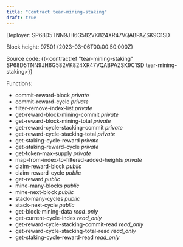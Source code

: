 ```yaml
---
title: "Contract tear-mining-staking"
draft: true
---
```

Deployer: SP68D5TNN9JH6G582VK824XR47VQABPAZSK9C1SD


 



Block height: 97501 (2023-03-06T00:00:50.000Z)

Source code: {{<contractref "tear-mining-staking" SP68D5TNN9JH6G582VK824XR47VQABPAZSK9C1SD tear-mining-staking>}}

Functions:

* commit-reward-block _private_
* commit-reward-cycle _private_
* filter-remove-index-list _private_
* get-reward-block-mining-commit _private_
* get-reward-block-mining-total _private_
* get-reward-cycle-stacking-commit _private_
* get-reward-cycle-stacking-total _private_
* get-staking-cycle-reward _private_
* get-staking-reward-cycle _private_
* get-token-max-supply _private_
* map-from-index-to-filtered-added-heights _private_
* claim-reward-block _public_
* claim-reward-cycle _public_
* get-reward _public_
* mine-many-blocks _public_
* mine-next-block _public_
* stack-many-cycles _public_
* stack-next-cycle _public_
* get-block-mining-data _read_only_
* get-current-cycle-index _read_only_
* get-reward-cycle-stacking-commit-read _read_only_
* get-reward-cycle-stacking-total-read _read_only_
* get-staking-cycle-reward-read _read_only_
